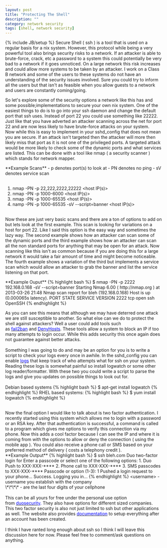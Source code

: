 ```yaml
---
layout: post
title: "Protecting The Shell"
description: ""
category: network security
tags: [shell, network security]
---
```

{% include JB/setup %}
Secure Shell ( ssh ) is a tool that is used on a regular basis for a nix system. However, this protocol while being a very powerful tool also brings security risks to a network. If an attacker is able to brute-force, crack, etc a password to a system this could potentially be very bad to a network if it goes unnoticed. On a large network this risk increases and could allow more systems to be taken by an attacker. I work on a Class B network and some of the users to these systems do not have an understanding of the security issues involved. Sure you could try to inform all the users but that isn't as feasible when you allow guests to a network and users are constantly coming/going.

So let's explore some of the security options a network like this has and some possible;implementations to secure your own nix system. One of the easiest things to do is to go into your ssh daemon and change the default port that ssh uses. Instead of port 22 you could use something like 22222. Just like that you have adverted an attacker scanning across the net for port 22 and are now less likely to have brute-force attacks on your system.
<br />
Now while this is easy to implement in your sshd_config that does not mean you are secure. If an attack isn't targeted then the attacker will more then likely miss that port as it is not one of the privileged ports. A targeted attack would be more likely to check some of the dynamic ports and what services are listed. This can be done with a tool like nmap ( a security scanner ) which stands for network mapper.<br />
<div></div>
**Example Scans**
- p denotes port(s) to look at
- PN denotes no ping
- sV denotes service scan
<br /><br />

1. nmap -PN -p 22,222,2222,22222 &lt;host IP(s)&gt;
2. nmap -PN -p 1000-6000 &lt;host IP(s)&gt;
3. nmap -PN -p 1000-65535 &lt;host IP(s)&gt;
4. namp -PN -p 1000-65535 -sV --script=banner &lt;host IP(s)&gt;
<br /><br />

Now these are just very basic scans and there are a ton of options to add on but lets look at the first example. This scan is looking for variations on a host for port 22. Like I said this option is the easy way and sometimes the lazy way. The second example shows how an attacker can scan some of the dynamic ports and the third example shows how an attacker can scan all the non standard ports for anything that may be open for an attack. Now scanning like this isn't as common because if you are doing this for a large network it would take a fair amount of time and might become noticeable. The fourth example shows a variation of the third but implements a service scan which would allow an attacker to grab the banner and list the service listening on that port.
<div></div>
**Example Ouput**
{% highlight bash %}
$ nmap -PN -p 2222 192.168.0.168 -sV --script=banner
Starting Nmap 6.00 ( http://nmap.org ) at 2013-03-26 21:48
Nmap scan report for bleh (192.168.0.168)
Host is up (0.000065s latency).
PORT		STATE SERVICE VERSION
2222  tcp	open  ssh     OpenSSH 
{% endhighlight %}

As you can see this means that although we may have&nbsp;deterred one attack we are still&nbsp;susceptible to another. So what else can we do to protect the shell against attackers? Well a user could add tools such as&nbsp;<span style="color: blue;"><a href="http://www.fail2ban.org/wiki/index.php/Main_Page" target="_blank"><span style="color: blue;">fail2ban</span></a>&nbsp;</span>and&nbsp;<span style="color: blue;"><a href="http://www.cyberciti.biz/faq/block-ssh-attacks-with-denyhosts/" target="_blank"><span style="color: blue;">DenyHosts</span></a></span>. These tools allow a system to block an IP if too many attempts to login occur. While this adds security this once again does not&nbsp;guarantee against better attacks.<br />
<br />
Something I was going to do and may be an option for you is to write a script to check your logs every once in awhile. In the sshd_config you can enable&nbsp;<a href="https://help.ubuntu.com/community/SSH/OpenSSH/Configuring" target="_blank"><span style="color: blue;">logs</span></a>&nbsp;that keep track of who attempts what for ssh on your system. Reading these logs is somewhat painful so install logwatch or some other log reader/formatter. With these two you could write a script to parse the logs and give you updates on possible things to look out for.<br />
<br />
Debian based systems 
{% highlight bash %}
$ apt-get install logwatch
{% endhighlight %}
RHEL based systems:
{% highlight bash %}
$ yum install logwatch
{% endhighlight %}

<br />
Now the final option I would like to talk about is two factor authentication. I recently started using this system which allows me to login with a password or an RSA key. After that authentication is successful, a command is called to a program which gives me options to verify this connection via my phone. Now this adds a cool factor because I can see the IP and where it is coming from with the options to allow or deny the connection ( using the mobile app ). You could also receive a phone call or SMS based on your preferred method of delivery ( costs a telephony credit ).<br />
<div></div>
**Example Output**
{% highlight bash %}
$ ssh bleh.com
Duo two-factor login for <username>
Enter a passcode or select one of the following options:
1. Duo Push to XXX-XXX-****
2. Phone call to XXX-XXX-****
3. SMS passcodes to XXX-XXX-****
Passcode or option (1-3): 1
Pushed a login request to your phone...
Success. Logging you in...
{% endhighlight %}
&lt;username&gt; - username you establish with the company<br />
\*\*\*\* - are the last four digits of your cellphone<br />
<br />
This can be all yours for free under the personal use option from&nbsp;<span style="color: blue;"><a href="https://www.duosecurity.com/" target="_blank"><span style="color: blue;">duosecurity</span></a>. </span>They also have options for different sized companies. This two factor security is also not just limited to ssh but other applications as well. The website also provides <a href="https://www.duosecurity.com/" target="_blank"><span style="color: blue;">documentation</span></a> to setup everything after an account has been created.<br />
<br />
I think I have ranted long enough about ssh so I think I will leave this discussion here for now. Please feel free to comment/ask questions on anything.<br />
<br />
